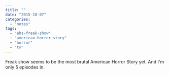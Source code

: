 ```yaml
---
title: ""
date: "2015-10-07"
categories: 
  - "notes"
tags: 
  - "ahs-freak-show"
  - "american-horror-story"
  - "horror"
  - "tv"
---
```


Freak show seems to be the most brutal American Horror Story yet. And I'm only 5 episodes in.

